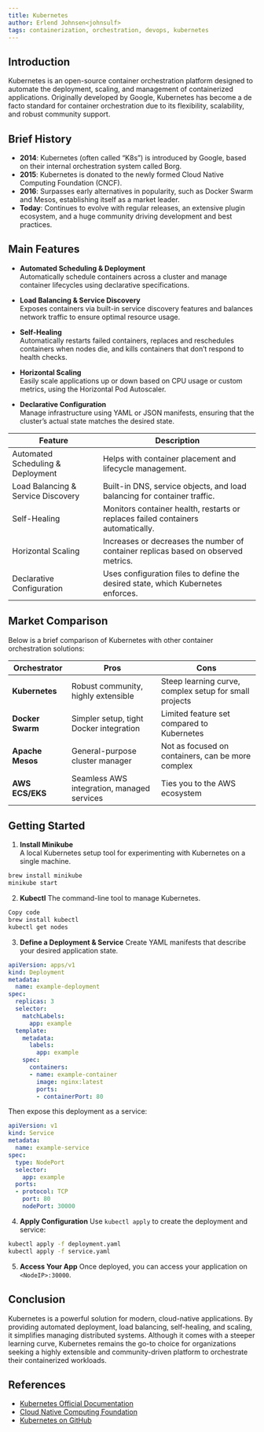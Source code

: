 ```yaml
---
title: Kubernetes
author: Erlend Johnsen<johnsulf>
tags: containerization, orchestration, devops, kubernetes
---
```


## Introduction

Kubernetes is an open-source container orchestration platform designed to automate the deployment, scaling, and management of containerized applications. Originally developed by Google, Kubernetes has become a de facto standard for container orchestration due to its flexibility, scalability, and robust community support. 

## Brief History

- **2014**: Kubernetes (often called “K8s”) is introduced by Google, based on their internal orchestration system called Borg.
- **2015**: Kubernetes is donated to the newly formed Cloud Native Computing Foundation (CNCF).
- **2016**: Surpasses early alternatives in popularity, such as Docker Swarm and Mesos, establishing itself as a market leader.
- **Today**: Continues to evolve with regular releases, an extensive plugin ecosystem, and a huge community driving development and best practices.

## Main Features

- **Automated Scheduling & Deployment**  
  Automatically schedule containers across a cluster and manage container lifecycles using declarative specifications.

- **Load Balancing & Service Discovery**  
  Exposes containers via built-in service discovery features and balances network traffic to ensure optimal resource usage.

- **Self-Healing**  
  Automatically restarts failed containers, replaces and reschedules containers when nodes die, and kills containers that don’t respond to health checks.

- **Horizontal Scaling**  
  Easily scale applications up or down based on CPU usage or custom metrics, using the Horizontal Pod Autoscaler.

- **Declarative Configuration**  
  Manage infrastructure using YAML or JSON manifests, ensuring that the cluster’s actual state matches the desired state.

| Feature         | Description                                                                                     |
| --------------- | ----------------------------------------------------------------------------------------------- |
| Automated Scheduling & Deployment | Helps with container placement and lifecycle management.                       |
| Load Balancing & Service Discovery | Built-in DNS, service objects, and load balancing for container traffic.      |
| Self-Healing   | Monitors container health, restarts or replaces failed containers automatically.                 |
| Horizontal Scaling | Increases or decreases the number of container replicas based on observed metrics.           |
| Declarative Configuration | Uses configuration files to define the desired state, which Kubernetes enforces.      |

## Market Comparison

Below is a brief comparison of Kubernetes with other container orchestration solutions:

| Orchestrator       | Pros                                           | Cons                                                   |
| ------------------ | ---------------------------------------------- | ------------------------------------------------------ |
| **Kubernetes**     | Robust community, highly extensible            | Steep learning curve, complex setup for small projects |
| **Docker Swarm**   | Simpler setup, tight Docker integration        | Limited feature set compared to Kubernetes             |
| **Apache Mesos**   | General-purpose cluster manager                | Not as focused on containers, can be more complex      |
| **AWS ECS/EKS**    | Seamless AWS integration, managed services     | Ties you to the AWS ecosystem                          |

## Getting Started

1. **Install Minikube**  
A local Kubernetes setup tool for experimenting with Kubernetes on a single machine.  
```bash
brew install minikube
minikube start
```

2. **Kubectl**
The command-line tool to manage Kubernetes.

```bash
Copy code
brew install kubectl
kubectl get nodes
```

3. **Define a Deployment & Service**
Create YAML manifests that describe your desired application state.

```yaml
apiVersion: apps/v1
kind: Deployment
metadata:
  name: example-deployment
spec:
  replicas: 3
  selector:
    matchLabels:
      app: example
  template:
    metadata:
      labels:
        app: example
    spec:
      containers:
      - name: example-container
        image: nginx:latest
        ports:
        - containerPort: 80
```
Then expose this deployment as a service:

```yaml
apiVersion: v1
kind: Service
metadata:
  name: example-service
spec:
  type: NodePort
  selector:
    app: example
  ports:
  - protocol: TCP
    port: 80
    nodePort: 30000
```

4. **Apply Configuration**
Use `kubectl apply` to create the deployment and service:

```bash
kubectl apply -f deployment.yaml
kubectl apply -f service.yaml
```

5. **Access Your App**
Once deployed, you can access your application on `<NodeIP>:30000`.

## Conclusion
Kubernetes is a powerful solution for modern, cloud-native applications. By providing automated deployment, load balancing, self-healing, and scaling, it simplifies managing distributed systems. Although it comes with a steeper learning curve, Kubernetes remains the go-to choice for organizations seeking a highly extensible and community-driven platform to orchestrate their containerized workloads.

## References
- [Kubernetes Official Documentation](https://kubernetes.io/docs/home/)
- [Cloud Native Computing Foundation](https://www.cncf.io/)
- [Kubernetes on GitHub](https://www.github.com/kubernetes/kubernetes)
